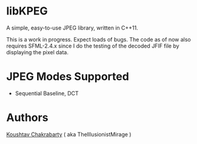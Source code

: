 # libKPEG

A simple, easy-to-use JPEG library, written in C++11.

This is a work in progress. Expect loads of bugs. The code as of now also requires
SFML-2.4.x since I do the testing of the decoded JFIF file by displaying the
pixel data.

# JPEG Modes Supported

* Sequential Baseline, DCT

# Authors
[Koushtav Chakrabarty](https://github.com/TheIllusionistMirage) ( aka TheIllusionistMirage )
